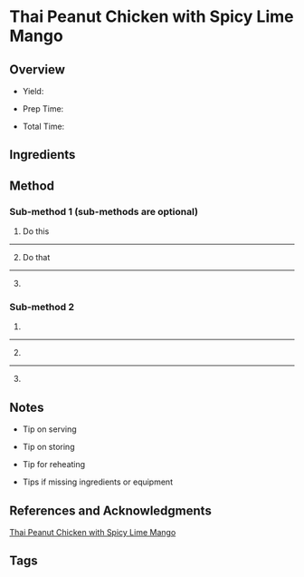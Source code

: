# Thai Peanut Chicken with Spicy Lime Mango

## Overview

- Yield:

- Prep Time:

- Total Time:

## Ingredients



## Method

### Sub-method 1 (sub-methods are optional)

1. Do this
---
2. Do that
---
3.

### Sub-method 2

1.
---
2.
---
3.

## Notes

- Tip on serving

- Tip on storing

- Tip for reheating

- Tips if missing ingredients or equipment

## References and Acknowledgments

[Thai Peanut Chicken with Spicy Lime Mango](https://www.halfbakedharvest.com/thai-peanut-chicken/)

## Tags


